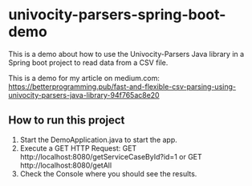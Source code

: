 # univocity-parsers-spring-boot-demo
This is a demo about how to use the Univocity-Parsers Java library in a Spring boot project to read data from a CSV file.

This is a demo for my article on medium.com:
https://betterprogramming.pub/fast-and-flexible-csv-parsing-using-univocity-parsers-java-library-94f765ac8e20

## How to run this project

1. Start the DemoApplication.java to start the app.
2. Execute a GET HTTP Request: 
GET http://localhost:8080/getServiceCaseById?id=1
or
GET http://localhost:8080/getAll
3. Check the Console where you should see the results.
